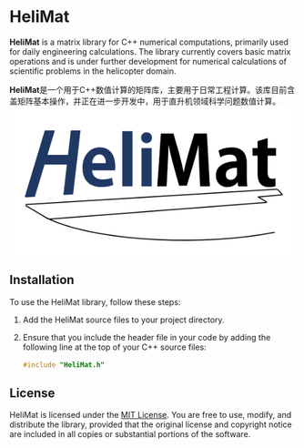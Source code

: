 # HeliMat

**HeliMat** is a matrix library for C++ numerical computations, primarily used for daily engineering calculations. The library currently covers basic matrix operations and is under further development for numerical calculations of scientific problems in the helicopter domain.

**HeliMat**是一个用于C++数值计算的矩阵库，主要用于日常工程计算。该库目前含盖矩阵基本操作，并正在进一步开发中，用于直升机领域科学问题数值计算。
![Example Image](HeliMatLogo.png)

## Installation

To use the HeliMat library, follow these steps:

1. Add the HeliMat source files to your project directory.
2. Ensure that you include the header file in your code by adding the following line at the top of your C++ source files:

   ```cpp
   #include "HeliMat.h"

## License

HeliMat is licensed under the [MIT License](LICENSE). You are free to use, modify, and distribute the library, provided that the original license and copyright notice are included in all copies or substantial portions of the software.
